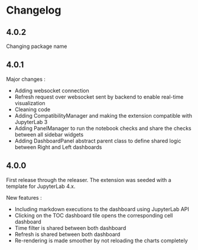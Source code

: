 # Changelog

<!-- <START NEW CHANGELOG ENTRY> -->

## 4.0.2

Changing package name

<!-- <END NEW CHANGELOG ENTRY> -->

## 4.0.1

Major changes :

- Adding websocket connection
- Refresh request over websocket sent by backend to enable real-time visualization
- Cleaning code
- Adding CompatibilityManager and making the extension compatible with JupyterLab 3
- Adding PanelManager to run the notebook checks and share the checks between all sidebar widgets
- Adding DashboardPanel abstract parent class to define shared logic between Right and Left dashboards

## 4.0.0

First release through the releaser. The extension was seeded with a template for JupyterLab 4.x.

New features :

- Including markdown executions to the dashboard using JupyterLab API
- Clicking on the TOC dashboard tile opens the corresponding cell dashboard
- Time filter is shared between both dashboard
- Refresh is shared between both dashboard
- Re-rendering is made smoother by not reloading the charts completely
